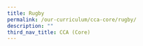 ```yaml
---
title: Rugby
permalink: /our-curriculum/cca-core/rugby/
description: ""
third_nav_title: CCA (Core)
---
```

